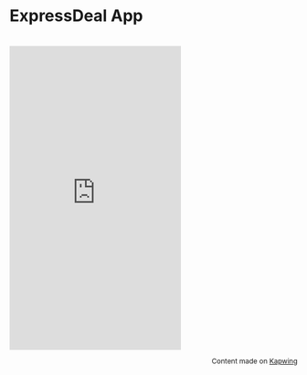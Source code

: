 # ExpressDeal App
<br>

<div style="height: 533.33px; width: 300.00px; position:relative;"><iframe allow="autoplay; gyroscope;" allowfullscreen height="100%" referrerpolicy="strict-origin" src="https://www.kapwing.com/e/60956072b157ed00e103cfd9" style="border:0; height:100%; left:0; overflow:hidden; position:absolute; top:0; width:100%" title="Embedded content made on Kapwing" width="100%"></iframe></div><p style="font-size: 12px; text-align: right;">Content made on <a href="https://www.kapwing.com/" target="_blank" rel="noopener noreferrer">Kapwing</a></p>

